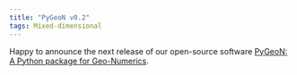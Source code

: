 ```yaml
---
title: "PyGeoN v0.2"
tags: Mixed-dimensional
---
```


Happy to announce the next release of our open-source software [PyGeoN: A Python package for Geo-Numerics](https://github.com/compgeo-mox/pygeon).
